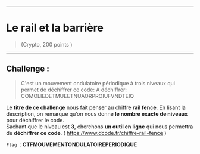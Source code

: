 * * *
# Le rail et la barrière
> (Crypto, 200 points )
---
## Challenge :
> C'est un mouvement ondulatoire périodique à trois niveaux qui permet de déchiffrer ce code: A déchiffrer:
COMOLIEDETMUEETNUAORPROIUFVNDTEIQ

Le **titre de ce challenge** nous fait penser au chiffre **rail fence**. En lisant la description, on remarque qu’on nous donne **le nombre exacte de niveaux** pour déchiffrer le code.  
Sachant que le niveau est **3**, cherchons **un outil en ligne** qui nous permettra de **déchiffrer ce code**. ( https://www.dcode.fr/chiffre-rail-fence )

```Flag ```: **CTFMOUVEMENTONDULATOIREPERIODIQUE**
